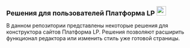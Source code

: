 <h1 style="font-size: 18px; display: inline; margin-right: 5px;">Решения для пользователей Платформа LP</h1><img src="https://u20.plpstatic.ru/s/23pp38051/77adcf577eeaa7fab8cd33eb0622062a/ce440e8b6e218d4406e210cdc453dc0f.png" width="25" />

В данном репозитории представлены некоторые решения для конструктора сайтов Платформа LP. Решения позволяют расширить функционал редактора или изменить стиль уже готовой страницы.

